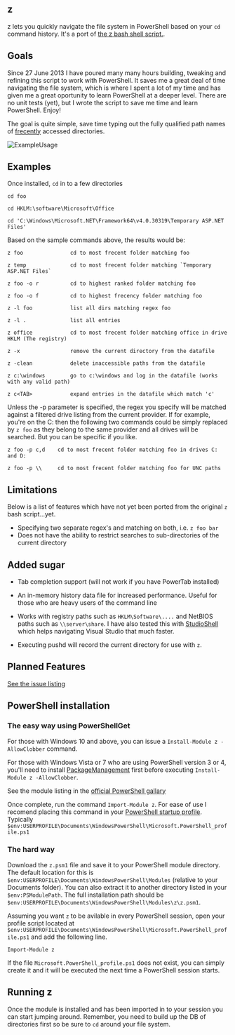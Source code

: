 ## z

z lets you quickly navigate the file system in PowerShell based on your `cd` command history. It's a port of [the z bash shell script.](README).

## Goals

Since 27 June 2013 I have poured many many hours building, tweaking and refining this script to work with PowerShell. It saves me a great deal of time navigating the file system, which is where I spent a lot of my time and has given me a great oportunity to learn PowerShell at a deeper level. There are no unit tests (yet), but I wrote the script to save me time and learn PowerShell. Enjoy!

The goal is quite simple, save time typing out the fully qualified path names of [frecently](https://developer.mozilla.org/en-US/docs/Mozilla/Tech/Places/Frecency_algorithm) accessed directories.

![ExampleUsage]

## Examples

Once installed, `cd` in to a few directories

`cd foo`

`cd HKLM:\software\Microsoft\Office`

`cd 'C:\Windows\Microsoft.NET\Framework64\v4.0.30319\Temporary ASP.NET Files'`

Based on the sample commands above, the results would be:

	z foo				cd to most frecent folder matching foo
	
	z temp				cd to most frecent folder matching `Temporary ASP.NET Files`

	z foo -o r			cd to highest ranked folder matching foo

	z foo -o f			cd to highest frecency folder matching foo
	
	z -l foo			list all dirs matching regex foo
	
	z -l .				list all entries

	z office			cd to most frecent folder matching office in drive HKLM (The registry)
	
	z -x				remove the current directory from the datafile
	
	z -clean			delete inaccessible paths from the datafile
	
	z c:\windows		go to c:\windows and log in the datafile (works with any valid path)
	
	z c<TAB>			expand entries in the datafile which match 'c'

Unless the -p parameter is specified, the regex you specify will be matched against a filtered drive listing from the current provider. If for example, you're on the C: then the following two commands could be simply replaced by `z foo` as they belong to the same provider and all drives will be searched. But you can be specific if you like.

	z foo -p c,d	cd to most frecent folder matching foo in drives C: and D:
	
	z foo -p \\ 	cd to most frecent folder matching foo for UNC paths

## Limitations

Below is a list of features which have not yet been ported from the original `z` bash script...yet.

* Specifying two separate regex's and matching on both, i.e. `z foo bar`
* Does not have the ability to restrict searches to sub-directories of the current directory

## Added sugar

* Tab completion support (will not work if you have PowerTab installed)

* An in-memory history data file for increased performance. Useful for those who are heavy users of the command line

* Works with registry paths such as `HKLM\Software\....` and NetBIOS paths such as `\\server\share`. I have also tested this with [StudioShell](https://studioshell.codeplex.com/) which helps navigating Visual Studio that much faster.

* Executing pushd will record the current directory for use with `z`.

## Planned Features

[See the issue listing](https://github.com/vincpa/z/issues)

## PowerShell installation

### The easy way using PowerShellGet

For those with Windows 10 and above, you can issue a `Install-Module z -AllowClobber` command.

For those with Windows Vista or 7 who are using PowerShell version 3 or 4, you'll need to install [PackageManagement](http://go.microsoft.com/fwlink/?LinkID=746217&clcid=0x409) first before executing `Install-Module z -AllowClobber`.

See the module listing in the [official PowerShell gallary](https://www.powershellgallery.com/packages/z/)

Once complete, run the command `Import-Module z`. For ease of use I recomend placing this command in your [PowerShell startup profile](https://technet.microsoft.com/en-us/library/bb613488(v=vs.85).aspx). Typically `$env:USERPROFILE\Documents\WindowsPowerShell\Microsoft.PowerShell_profile.ps1`

### The hard way

Download the `z.psm1` file and save it to your PowerShell module directory. The default location for this is `$env:USERPROFILE\Documents\WindowsPowerShell\Modules` (relative to your Documents folder). You can also extract it to another directory listed in your `$env:PSModulePath`. The full installation path should be `$env:USERPROFILE\Documents\WindowsPowerShell\Modules\z\z.psm1`.

Assuming you want `z` to be avilable in every PowerShell session, open your profile script located at `$env:USERPROFILE\Documents\WindowsPowerShell\Microsoft.PowerShell_profile.ps1` and add the following line.

`Import-Module z`

If the file `Microsoft.PowerShell_profile.ps1` does not exist, you can simply create it and it will be executed the next time a PowerShell session starts.

## Running z

Once the module is installed and has been imported in to your session you can start jumping around. Remember, you need to build up the DB of directories first so be sure to `cd` around your file system.

[ExampleUsage]: https://raw.githubusercontent.com/vincpa/z/master/example_usage.gif
